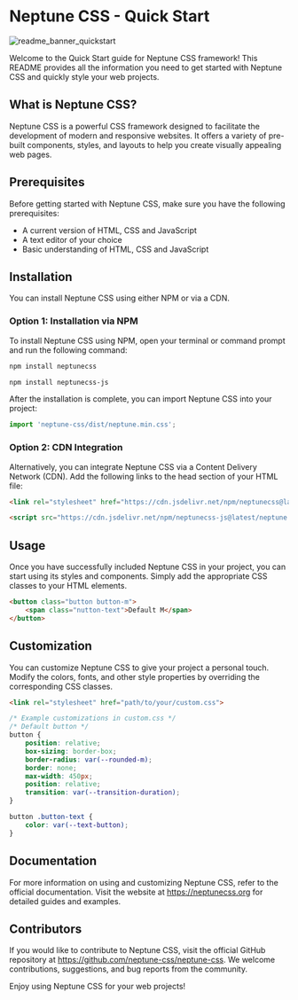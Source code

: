 # Neptune CSS - Quick Start

![readme_banner_quickstart](https://github.com/neptune-css/quick-start/assets/122671813/eea1e862-256c-41ed-b092-d73ca339cf1e)


Welcome to the Quick Start guide for Neptune CSS framework! This README provides all the information you need to get started with Neptune CSS and quickly style your web projects.

## What is Neptune CSS?

Neptune CSS is a powerful CSS framework designed to facilitate the development of modern and responsive websites. It offers a variety of pre-built components, styles, and layouts to help you create visually appealing web pages.

## Prerequisites

Before getting started with Neptune CSS, make sure you have the following prerequisites:

- A current version of HTML, CSS and JavaScript
- A text editor of your choice
- Basic understanding of HTML, CSS and JavaScript

## Installation

You can install Neptune CSS using either NPM or via a CDN.

### Option 1: Installation via NPM

To install Neptune CSS using NPM, open your terminal or command prompt and run the following command:

```bash
npm install neptunecss
```

```bash
npm install neptunecss-js
```

After the installation is complete, you can import Neptune CSS into your project:

```javascript
import 'neptune-css/dist/neptune.min.css';
```

### Option 2: CDN Integration

Alternatively, you can integrate Neptune CSS via a Content Delivery Network (CDN). Add the following links to the head section of your HTML file:

```html
<link rel="stylesheet" href="https://cdn.jsdelivr.net/npm/neptunecss@latest/neptune.min.css">
```

```html
<script src="https://cdn.jsdelivr.net/npm/neptunecss-js@latest/neptune.min.js"></script>
```

## Usage

Once you have successfully included Neptune CSS in your project, you can start using its styles and components. Simply add the appropriate CSS classes to your HTML elements.

```html
<button class="button button-m">
    <span class="nutton-text">Default M</span>
</button>
```

## Customization

You can customize Neptune CSS to give your project a personal touch. Modify the colors, fonts, and other style properties by overriding the corresponding CSS classes.

```html
<link rel="stylesheet" href="path/to/your/custom.css">
```

```css
/* Example customizations in custom.css */
/* Default button */
button {
    position: relative;
    box-sizing: border-box;
    border-radius: var(--rounded-m);
    border: none;
    max-width: 450px;
    position: relative;
    transition: var(--transition-duration);
}

button .button-text {
    color: var(--text-button);
}
```

## Documentation

For more information on using and customizing Neptune CSS, refer to the official documentation. Visit the website at https://neptunecss.org for detailed guides and examples.

## Contributors

If you would like to contribute to Neptune CSS, visit the official GitHub repository at https://github.com/neptune-css/neptune-css. We welcome contributions, suggestions, and bug reports from the community.

Enjoy using Neptune CSS for your web projects!
